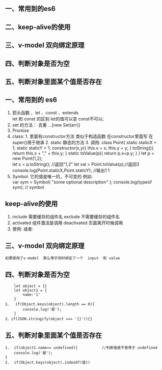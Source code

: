 ## 一、常用到的es6
## 二、keep-alive的使用
## 三、v-model 双向绑定原理
## 四、判断对象是否为空
## 五、判断对象里面某个值是否存在





## 一、常用到的 es6
   1. 	箭头函数 、let 、const 、extends  
			let 和 const  的区别  let的值可以变   const不可以;
   2. 	set 的方法：
			去重		...[new Set(arr)]
   3. 	Promise
   4. 	class:
			1.	里面有constructor方法   类似于构造函数 在constructor里面写 在super()用于继承
			2.	 static 静态的方法
			3.	 调用:
				class Point{
						static staticX = 1;
						static staticY = 1;
						constructor(x,y){
							this.x = x;
							this.y = y;
						}
						toString(){
							return this.x + "," + this.y;
						}
						static toValue(p){
							return p.x+p.y;
						}
					}
				let p = new Point(1,2);    
					let s = p.toString();      //返回"1,2"
					let val = Point.toValue(p);//返回3
					console.log(Point.staticX,Point.staticY); //输出1 1
   5. 	Symbol:
			它的值是唯一的，不可变的 	例如: 	
				var sym = Symbol( "some optional description" );
				console.log(typeof sym); // symbol
				
## keep-alive的使用
   1. include  	需要缓存的组件名		exclude 			不需要缓存的组件名
   2. activated 组件激活是调用		deactivated			页面离开时候调用
   1. 使用:
		<keep-alive> 
		        <!-- 需要缓存的视图组件 -->
		        <router-view v-if="$route.meta.keepAlive"></router-view> 
		</keep-alive>
		      <!-- 不需要缓存的视图组件 -->
		<router-view v-if="!$route.meta.keepAlive"></router-view>
		或者:
			    <keep-alive include="list">
			        <router-view></router-view> 
			     </keep-alive>
## 三、v-model 双向绑定原理
	如果使用了v-model  那么等于同时绑定了一个  input  和 value  
	
## 四、判断对象是否为空  
		let object = {}
		let object1 = {
			name:'1'
		}
	1、	if(Object.keys(object).length == 0){    
			console.log('是');
		}
	2、if(JSON.stringify(object === '{}')){}
## 五、判断对象里面某个值是否存在	
	1.	if(object1.name== undefined){			//判断值是不是等于 undefined
		console.log('是');
	}
	2.	if(Object.keys(object).indexOf(值))